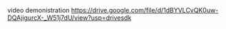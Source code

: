 video demonistration
https://drive.google.com/file/d/1dBYVLCvQK0uw-DQAjigurcX-_W51j7dU/view?usp=drivesdk
